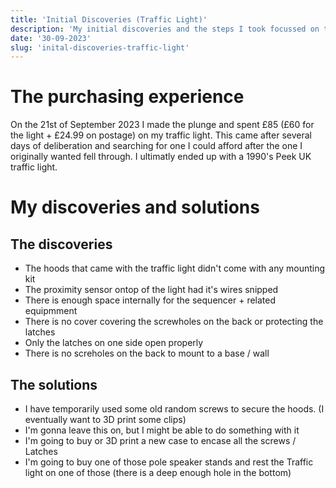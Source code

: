 ```yaml
---
title: 'Initial Discoveries (Traffic Light)'
description: 'My initial discoveries and the steps I took focussed on the traffic light'
date: '30-09-2023'
slug: 'inital-discoveries-traffic-light'
---
```

# The purchasing experience
On the 21st of September 2023 I made the plunge and spent £85 (£60 for the light + £24.99 on postage) on my traffic light.
This came after several days of deliberation and searching for one I could afford after the one I originally wanted fell through.
I ultimatly ended up with a 1990's Peek UK traffic light.

# My discoveries and solutions
## The discoveries
* The hoods that came with the traffic light didn't come with any mounting kit
* The proximity sensor ontop of the light had it's wires snipped
* There is enough space internally for the sequencer + related equipmment
* There is no cover covering the screwholes on the back or protecting the latches
* Only the latches on one side open properly
* There is no screholes on the back to mount to a base / wall

## The solutions
* I have temporarily used some old random screws to secure the hoods. (I eventually want to 3D print some clips)
* I'm gonna leave this on, but I might be able to do something with it
* I'm going to buy or 3D print a new case to encase all the screws / Latches
* I'm going to buy one of those pole speaker stands and rest the Traffic light on one of those (there is a deep enough hole in the bottom)

